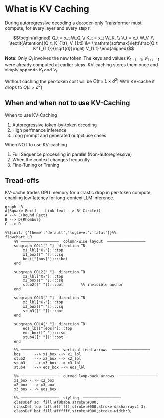 # What is KV Caching
During autoregressive decoding a decoder-only Transformer must compute, for every layer and every step $t$ 

```math
\begin{aligned}
Q_t = x_t W_Q, \\
K_t = x_t W_K, \\
V_t = x_t W_V, \\
\textit{Attention}(Q_t, K_{1:t}, V_{1:t}) &= \mathrm{softmax}\left(\frac{Q_t K^T_{1:t}}{\sqrt{d}}\right) V_{1:t}
\end{aligned}
```

**Note**: Only $Q_t$ involves the new token. The keys and values $K_{1:t-1}$, $V_{1:t-1}$ were already computed at earlier steps. KV-caching stores them once and simply appends $K_t$ and $V_t$

Without caching the per-token cost will be $O(t\times L \times d^2)$
With KV-cache it drops to $O(L \times d^2)$

## When and when not to use KV-Caching
When to use KV-Caching
1. Autoregressive token-by-token decoding
2. High perfmance inference
3. Long prompt and generated output use cases

When NOT to use KV-caching
1. Full Sequence processing in parallel (Non-autoregressive)
2. When the context changes frequently
3. Fine-Tuning or Traning 

## Tread-offs
KV-cache trades GPU memory for a drastic drop in per-token compute, enabling low-latency
for long-context LLM inference.

```mermaid
graph LR
A[Square Rect] -- Link text --> B((Circle))
A --> C(Round Rect)
B --> D{Rhombus}
C --> D
```

```mermaid
%%{init: {'theme':'default','logLevel':'fatal'}}%%
flowchart LR
    %% ─────────────────  column-wise layout  ─────────────────
    subgraph COL1[" "]  direction TB
        x1_lbl["X₁"]:::top
        x1_box([" "]):::sq
        bos(["[bos]"]):::bot
    end

    subgraph COL2[" "]  direction TB
        x2_lbl["X₂"]:::top
        x2_box([" "]):::sq
        stub2([" "]):::bot        %% invisible anchor
    end

    subgraph COL3[" "]  direction TB
        x3_lbl["X₃"]:::top
        x3_box([" "]):::sq
        stub3([" "]):::bot
    end

    subgraph COL4[" "]  direction TB
        eos_lbl["[eos]"]:::top
        eos_box([" "]):::sq
        stub4([" "]):::bot
    end

    %% ─────────────────  vertical feed arrows  ─────────────────
    bos      --> x1_box --> x1_lbl
    stub2    --> x2_box --> x2_lbl
    stub3    --> x3_box --> x3_lbl
    stub4    --> eos_box --> eos_lbl

    %% ─────────────────  curved loop-back arrows  ─────────────────
    x1_box -.-> x2_box
    x2_box -.-> x3_box
    x3_box -.-> eos_box

    %% ─────────────────  styling  ─────────────────
    classDef sq  fill:#f8baba,stroke:#000;
    classDef top fill:#ffffff,stroke:#000,stroke-dasharray:4 3;
    classDef bot fill:#ffffff,stroke:#000,stroke-width:0;

```



